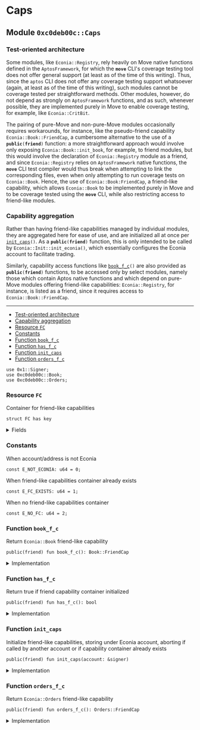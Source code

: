# Caps

## Module `0xc0deb00c::Caps`

### Test-oriented architecture

Some modules, like `Econia::Registry`, rely heavily on Move native functions defined in the `AptosFramework`, for which the **`move`** CLI's coverage testing tool does not offer general support (at least as of the time of this writing). Thus, since the `aptos` CLI does not offer any coverage testing support whatsoever (again, at least as of the time of this writing), such modules cannot be coverage tested per straightforward methods. Other modules, however, do not depend as strongly on `AptosFramework` functions, and as such, whenever possible, they are implemented purely in Move to enable coverage testing, for example, like `Econia::CritBit`.

The pairing of pure-Move and non-pure-Move modules occasionally requires workarounds, for instance, like the pseudo-friend capability `Econia::Book::FriendCap`, a cumbersome alternative to the use of a **`public`**`(`**`friend`**`)` function: a more straightforward approach would involve only exposing `Econia::Book::init_book`, for example, to friend modules, but this would involve the declaration of `Econia::Registry` module as a friend, and since `Econia::Registry` relies on `AptosFramework` native functions, the **`move`** CLI test compiler would thus break when attempting to link the corresponding files, even when only attempting to run coverage tests on `Econia::Book`. Hence, the use of `Econia::Book:FriendCap`, a friend-like capability, which allows `Econia::Book` to be implemented purely in Move and to be coverage tested using the **`move`** CLI, while also restricting access to friend-like modules.

### Capability aggregation

Rather than having friend-like capabilities managed by individual modules, they are aggregated here for ease of use, and are initialized all at once per [`init_caps`](caps.md#0xc0deb00c\_Caps\_init\_caps)`()`. As a **`public`**`(`**`friend`**`)` function, this is only intended to be called by `Econia::Init::init_econia()`, which essentially configures the Econia account to facilitate trading.

Similarly, capability access functions like [`book_f_c`](caps.md#0xc0deb00c\_Caps\_book\_f\_c)`()` are also provided as **`public`**`(`**`friend`**`)` functions, to be accessed only by select modules, namely those which contain Aptos native functions and which depend on pure-Move modules offering friend-like capabilities: `Econia::Registry`, for instance, is listed as a friend, since it requires access to `Econia::Book::FriendCap`.

***

* [Test-oriented architecture](caps.md#@Test-oriented\_architecture\_0)
* [Capability aggregation](caps.md#@Capability\_aggregation\_1)
* [Resource `FC`](caps.md#0xc0deb00c\_Caps\_FC)
* [Constants](caps.md#@Constants\_2)
* [Function `book_f_c`](caps.md#0xc0deb00c\_Caps\_book\_f\_c)
* [Function `has_f_c`](caps.md#0xc0deb00c\_Caps\_has\_f\_c)
* [Function `init_caps`](caps.md#0xc0deb00c\_Caps\_init\_caps)
* [Function `orders_f_c`](caps.md#0xc0deb00c\_Caps\_orders\_f\_c)

```
use 0x1::Signer;
use 0xc0deb00c::Book;
use 0xc0deb00c::Orders;
```

### Resource `FC`

Container for friend-like capabilities

```
struct FC has key
```

<details>

<summary>Fields</summary>

`b:` [`Book::FriendCap`](book.md#0xc0deb00c\_Book\_FriendCap)`Econia::Book` capability`o:` [`Orders::FriendCap`](orders.md#0xc0deb00c\_Orders\_FriendCap)`Econia::Orders` capability

</details>

### Constants

When account/address is not Econia

```
const E_NOT_ECONIA: u64 = 0;
```

When friend-like capabilities container already exists

```
const E_FC_EXISTS: u64 = 1;
```

When no friend-like capabilities container

```
const E_NO_FC: u64 = 2;
```

### Function `book_f_c`

Return `Econia::Book` friend-like capability

```
public(friend) fun book_f_c(): Book::FriendCap
```

<details>

<summary>Implementation</summary>

```
public(friend) fun book_f_c():
BFC
acquires FC {
    assert!(has_f_c(), E_NO_FC); // Assert capabilities initialized
    borrow_global<FC>(@Econia).b // Return requested capability
}
```

</details>

### Function `has_f_c`

Return true if friend capability container initialized

```
public(friend) fun has_f_c(): bool
```

<details>

<summary>Implementation</summary>

```
public(friend) fun has_f_c(): bool {exists<FC>(@Econia)}
```

</details>

### Function `init_caps`

Initialize friend-like capabilities, storing under Econia account, aborting if called by another account or if capability container already exists

```
public(friend) fun init_caps(account: &signer)
```

<details>

<summary>Implementation</summary>

```
public(friend) fun init_caps(
    account: &signer
) {
    let addr = s_a_o(account); // Get signer address
    assert!(addr == @Econia, E_NOT_ECONIA); // Assert Econia signer
    // Assert friend-like capabilities container does not yet exist
    assert!(!exists<FC>(addr), E_FC_EXISTS);
    // Move friend-like capabilities container to Econia account
    move_to<FC>(account, FC{b: b_g_f_c(account), o: o_g_f_c(account)});
}
```

</details>

### Function `orders_f_c`

Return `Econia::Orders` friend-like capability

```
public(friend) fun orders_f_c(): Orders::FriendCap
```

<details>

<summary>Implementation</summary>

```
public(friend) fun orders_f_c():
OFC
acquires FC {
    assert!(has_f_c(), E_NO_FC); // Assert capabilities initialized
    borrow_global<FC>(@Econia).o // Return requested capability
}
```

</details>
